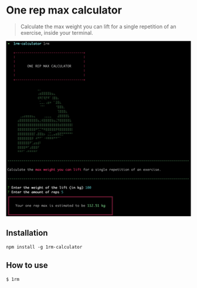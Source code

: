 # One rep max calculator

> Calculate the max weight you can lift for a single repetition of an exercise, inside your terminal.

![Preview](https://raw.githubusercontent.com/nathaliem/1rm-calculator-cli/main/.github/images/preview.png)

## Installation

```
npm install -g 1rm-calculator
```

## How to use

```
$ 1rm
```
